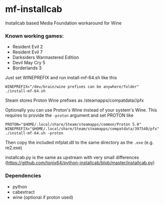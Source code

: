 # mf-installcab
Installcab based Media Foundation workaround for Wine

### Known working games:

- Resident Evil 2
- Resident Evil 7
- Darksiders Warmastered Edition
- Devil May Cry 5
- Borderlands 3

Just set WINEPREFIX and run install-mf-64.sh like this

`WINEPREFIX="/dev/brain/wine prefixes can be anywhere/folder" ./install-mf-64.sh`

Steam stores Proton Wine prefixes as <STEAM FOLDER>/steamapps/compatdata/<GAME ID>/pfx

Optionally you can use Proton's Wine instead of your system's Wine. This requires to provide the `-proton` argument and set PROTON like

`PROTON="$HOME/.local/share/Steam/steamapps/common/Proton 5.0" WINEPREFIX="$HOME/.local/share/Steam/steamapps/compatdata/397540/pfx" ./install-mf-64.sh -proton`

Then copy the included mfplat.dll to the same directory as the `.exe` (e.g. re2.exe)

installcab.py is the same as upstream with very small differences (https://github.com/tonix64/python-installcab/blob/master/installcab.py)

### Dependencies
- python
- cabextract
- wine (optional if proton used)
